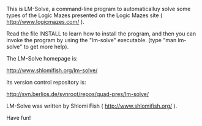 This is LM-Solve, a command-line program to automaticalluy solve
some types of the Logic Mazes presented on the Logic Mazes site
( http://www.logicmazes.com/ ).

Read the file INSTALL to learn how to install the program, and then
you can invoke the program by using the "lm-solve" executable.
(type "man lm-solve" to get more help).

The LM-Solve homepage is:

http://www.shlomifish.org/lm-solve/

Its version control repository is:

http://svn.berlios.de/svnroot/repos/quad-pres/lm-solve/

LM-Solve was written by Shlomi Fish ( http://www.shlomifish.org/ ).

Have fun!

